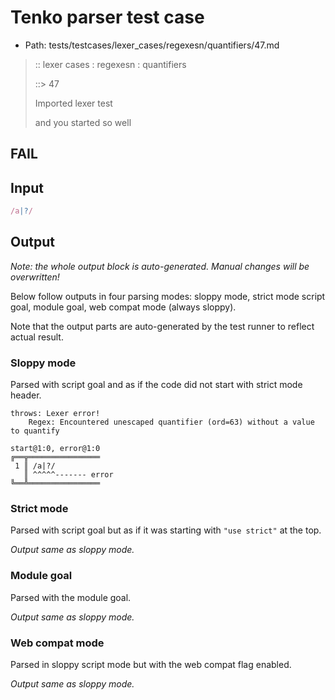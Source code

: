# Tenko parser test case

- Path: tests/testcases/lexer_cases/regexesn/quantifiers/47.md

> :: lexer cases : regexesn : quantifiers
>
> ::> 47
>
> Imported lexer test
>
> and you started so well

## FAIL

## Input

`````js
/a|?/
`````

## Output

_Note: the whole output block is auto-generated. Manual changes will be overwritten!_

Below follow outputs in four parsing modes: sloppy mode, strict mode script goal, module goal, web compat mode (always sloppy).

Note that the output parts are auto-generated by the test runner to reflect actual result.

### Sloppy mode

Parsed with script goal and as if the code did not start with strict mode header.

`````
throws: Lexer error!
    Regex: Encountered unescaped quantifier (ord=63) without a value to quantify

start@1:0, error@1:0
╔══╦════════════════
 1 ║ /a|?/
   ║ ^^^^^------- error
╚══╩════════════════

`````

### Strict mode

Parsed with script goal but as if it was starting with `"use strict"` at the top.

_Output same as sloppy mode._

### Module goal

Parsed with the module goal.

_Output same as sloppy mode._

### Web compat mode

Parsed in sloppy script mode but with the web compat flag enabled.

_Output same as sloppy mode._
